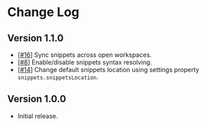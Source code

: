 # Change Log

## Version 1.1.0

- [[#16](https://github.com/tahabasri/snippets/pull/16)] Sync snippets across open workspaces.
- [[#8](https://github.com/tahabasri/snippets/pull/8)] Enable/disable snippets syntax resolving.
- [[#14](https://github.com/tahabasri/snippets/pull/14)] Change default snippets location using settings property `snippets.snippetsLocation`.

## Version 1.0.0

- Initial release.